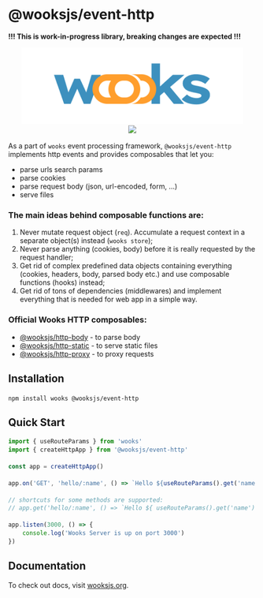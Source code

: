 # @wooksjs/event-http

**!!! This is work-in-progress library, breaking changes are expected !!!**

<p align="center">
<img src="../../wooks-logo.png" width="450px"><br>
<a  href="https://github.com/wooksjs/wooksjs/blob/main/LICENSE">
    <img src="https://img.shields.io/badge/License-MIT-green?style=for-the-badge" />
</a>
</p>

As a part of `wooks` event processing framework, `@wooksjs/event-http` implements http events and provides composables that let you:

-   parse urls search params
-   parse cookies
-   parse request body (json, url-encoded, form, ...)
-   serve files

### The main ideas behind composable functions are:

1. Never mutate request object (`req`). Accumulate a request context in a separate object(s) instead (`wooks store`);
2. Never parse anything (cookies, body) before it is really requested by the request handler;
3. Get rid of complex predefined data objects containing everything (cookies, headers, body, parsed body etc.) and use composable functions (hooks) instead;
4. Get rid of tons of dependencies (middlewares) and implement everything that is needed for web app in a simple way.

### Official Wooks HTTP composables:

-   [@wooksjs/http-body](https://github.com/wooksjs/wooksjs/tree/main/packages/http-body) - to parse body
-   [@wooksjs/http-static](https://github.com/wooksjs/wooksjs/tree/main/packages/http-static) - to serve static files
-   [@wooksjs/http-proxy](https://github.com/wooksjs/wooksjs/tree/main/packages/http-proxy) - to proxy requests

## Installation

`npm install wooks @wooksjs/event-http`

## Quick Start

```js
import { useRouteParams } from 'wooks'
import { createHttpApp } from '@wooksjs/event-http'

const app = createHttpApp()

app.on('GET', 'hello/:name', () => `Hello ${useRouteParams().get('name')}!`)

// shortcuts for some methods are supported:
// app.get('hello/:name', () => `Hello ${ useRouteParams().get('name') }!`)

app.listen(3000, () => {
    console.log('Wooks Server is up on port 3000')
})
```

## Documentation

To check out docs, visit [wooksjs.org](https://wooksjs.org/webapp/).
